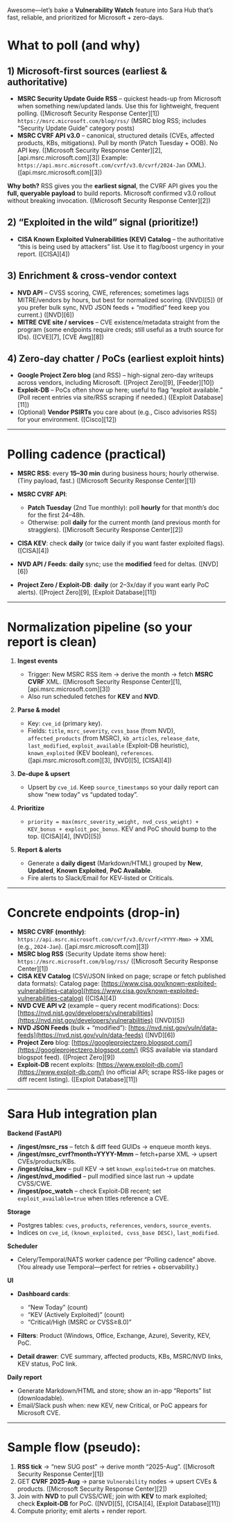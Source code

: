 Awesome—let’s bake a **Vulnerability Watch** feature into Sara Hub that’s fast, reliable, and prioritized for Microsoft + zero-days.

# What to poll (and why)

## 1) Microsoft-first sources (earliest & authoritative)

* **MSRC Security Update Guide RSS** – quickest heads-up from Microsoft when something new/updated lands. Use this for lightweight, frequent polling. ([Microsoft Security Response Center][1])
  `https://msrc.microsoft.com/blog/rss/` (MSRC blog RSS; includes “Security Update Guide” category posts)
* **MSRC CVRF API v3.0** – canonical, structured details (CVEs, affected products, KBs, mitigations). Pull by month (Patch Tuesday + OOB). No API key. ([Microsoft Security Response Center][2], [api.msrc.microsoft.com][3])
  Example: `https://api.msrc.microsoft.com/cvrf/v3.0/cvrf/2024-Jan` (XML). ([api.msrc.microsoft.com][3])

**Why both?** RSS gives you the **earliest signal**, the CVRF API gives you the **full, queryable payload** to build reports. Microsoft confirmed v3.0 rollout without breaking invocation. ([Microsoft Security Response Center][2])

## 2) “Exploited in the wild” signal (prioritize!)

* **CISA Known Exploited Vulnerabilities (KEV) Catalog** – the authoritative “this is being used by attackers” list. Use it to flag/boost urgency in your report. ([CISA][4])

## 3) Enrichment & cross-vendor context

* **NVD API** – CVSS scoring, CWE, references; sometimes lags MITRE/vendors by hours, but best for normalized scoring. ([NVD][5])
  (If you prefer bulk sync, NVD JSON feeds + “modified” feed keep you current.) ([NVD][6])
* **MITRE CVE site / services** – CVE existence/metadata straight from the program (some endpoints require creds; still useful as a truth source for IDs). ([CVE][7], [CVE Awg][8])

## 4) Zero-day chatter / PoCs (earliest exploit hints)

* **Google Project Zero blog** (and RSS) – high-signal zero-day writeups across vendors, including Microsoft. ([Project Zero][9], [Feeder][10])
* **Exploit-DB** – PoCs often show up here; useful to flag “exploit available.” (Poll recent entries via site/RSS scraping if needed.) ([Exploit Database][11])
* (Optional) **Vendor PSIRTs** you care about (e.g., Cisco advisories RSS) for your environment. ([Cisco][12])

---

# Polling cadence (practical)

* **MSRC RSS**: every **15–30 min** during business hours; hourly otherwise. (Tiny payload, fast.) ([Microsoft Security Response Center][1])
* **MSRC CVRF API**:

  * **Patch Tuesday** (2nd Tue monthly): poll **hourly** for that month’s doc for the first 24–48h.
  * Otherwise: poll **daily** for the current month (and previous month for stragglers). ([Microsoft Security Response Center][2])
* **CISA KEV**: check **daily** (or twice daily if you want faster exploited flags). ([CISA][4])
* **NVD API / Feeds**: **daily** sync; use the **modified** feed for deltas. ([NVD][6])
* **Project Zero / Exploit-DB**: **daily** (or 2–3x/day if you want early PoC alerts). ([Project Zero][9], [Exploit Database][11])

---

# Normalization pipeline (so your report is clean)

1. **Ingest events**

   * Trigger: New MSRC RSS item → derive the month → fetch **MSRC CVRF** XML. ([Microsoft Security Response Center][1], [api.msrc.microsoft.com][3])
   * Also run scheduled fetches for **KEV** and **NVD**.
2. **Parse & model**

   * Key: `cve_id` (primary key).
   * Fields: `title`, `msrc_severity`, `cvss_base` (from NVD), `affected_products` (from MSRC), `kb_articles`, `release_date`, `last_modified`, `exploit_available` (Exploit-DB heuristic), `known_exploited` (KEV boolean), `references`. ([api.msrc.microsoft.com][3], [NVD][5], [CISA][4])
3. **De-dupe & upsert**

   * Upsert by `cve_id`. Keep `source_timestamps` so your daily report can show “new today” vs “updated today”.
4. **Prioritize**

   * `priority = max(msrc_severity_weight, nvd_cvss_weight) + KEV_bonus + exploit_poc_bonus`. KEV and PoC should bump to the top. ([CISA][4], [NVD][5])
5. **Report & alerts**

   * Generate a **daily digest** (Markdown/HTML) grouped by **New**, **Updated**, **Known Exploited**, **PoC Available**.
   * Fire alerts to Slack/Email for KEV-listed or Criticals.

---

# Concrete endpoints (drop-in)

* **MSRC CVRF (monthly)**:
  `https://api.msrc.microsoft.com/cvrf/v3.0/cvrf/<YYYY-Mmm>` → XML (e.g., `2024-Jan`). ([api.msrc.microsoft.com][3])
* **MSRC blog RSS** (Security Update items show here):
  `https://msrc.microsoft.com/blog/rss/` ([Microsoft Security Response Center][1])
* **CISA KEV Catalog** (CSV/JSON linked on page; scrape or fetch published data formats):
  Catalog page: [https://www.cisa.gov/known-exploited-vulnerabilities-catalog](https://www.cisa.gov/known-exploited-vulnerabilities-catalog) ([CISA][4])
* **NVD CVE API v2** (example – query recent modifications):
  Docs: [https://nvd.nist.gov/developers/vulnerabilities](https://nvd.nist.gov/developers/vulnerabilities) ([NVD][5])
* **NVD JSON Feeds** (bulk + “modified”):
  [https://nvd.nist.gov/vuln/data-feeds](https://nvd.nist.gov/vuln/data-feeds) ([NVD][6])
* **Project Zero** blog: [https://googleprojectzero.blogspot.com/](https://googleprojectzero.blogspot.com/) (RSS available via standard blogspot feed). ([Project Zero][9])
* **Exploit-DB** recent exploits: [https://www.exploit-db.com/](https://www.exploit-db.com/) (no official API; scrape RSS-like pages or diff recent listing). ([Exploit Database][11])

---

# Sara Hub integration plan

**Backend (FastAPI)**

* **/ingest/msrc\_rss** – fetch & diff feed GUIDs → enqueue month keys.
* **/ingest/msrc\_cvrf?month=YYYY-Mmm** – fetch+parse XML → upsert CVEs/products/KBs.
* **/ingest/cisa\_kev** – pull KEV → set `known_exploited=true` on matches.
* **/ingest/nvd\_modified** – pull modified since last run → update CVSS/CWE.
* **/ingest/poc\_watch** – check Exploit-DB recent; set `exploit_available=true` when titles reference a CVE.

**Storage**

* Postgres tables: `cves`, `products`, `references`, `vendors`, `source_events`.
* Indices on `cve_id`, `(known_exploited, cvss_base DESC)`, `last_modified`.

**Scheduler**

* Celery/Temporal/NATS worker cadence per “Polling cadence” above. (You already use Temporal—perfect for retries + observability.)

**UI**

* **Dashboard cards**:

  * “New Today” (count)
  * “KEV (Actively Exploited)” (count)
  * “Critical/High (MSRC or CVSS≥8.0)”
* **Filters**: Product (Windows, Office, Exchange, Azure), Severity, KEV, PoC.
* **Detail drawer**: CVE summary, affected products, KBs, MSRC/NVD links, KEV status, PoC link.

**Daily report**

* Generate Markdown/HTML and store; show an in-app “Reports” list (downloadable).
* Email/Slack push when: new KEV, new Critical, or PoC appears for Microsoft CVE.

---

# Sample flow (pseudo):

1. **RSS tick** → “new SUG post” → derive month “2025-Aug”. ([Microsoft Security Response Center][1])
2. GET **CVRF 2025-Aug** → parse `Vulnerability` nodes → upsert CVEs & products. ([Microsoft Security Response Center][2])
3. Join with **NVD** to pull CVSS/CWE; join with **KEV** to mark exploited; check **Exploit-DB** for PoC. ([NVD][5], [CISA][4], [Exploit Database][11])
4. Compute priority; emit alerts + render report.


